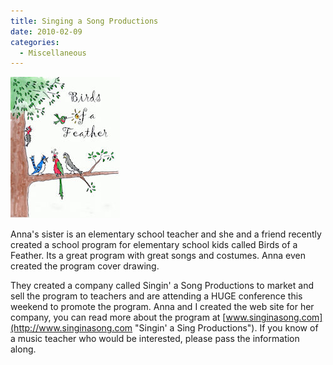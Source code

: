 ```yaml
---
title: Singing a Song Productions
date: 2010-02-09
categories: 
  - Miscellaneous
---
```


![Birds of a Feather](images/bof_cover_175.jpg)

Anna's sister is an elementary school teacher and she and a friend recently created a school program for elementary school kids called Birds of a Feather. Its a great program with great songs and costumes. Anna even created the program cover drawing.

They created a company called Singin' a Song Productions to market and sell the program to teachers and are attending a HUGE conference this weekend to promote the program. Anna and I created the web site for her company, you can read more about the program at [www.singinasong.com](http://www.singinasong.com "Singin' a Sing Productions"). If you know of a music teacher who would be interested, please pass the information along.
